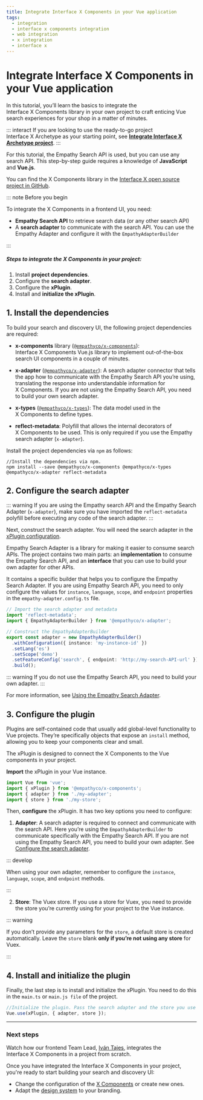 ```yaml
---
title: Integrate Interface X Components in your Vue application
tags:
  - integration
  - interface x components integration
  - web integration
  - x integration
  - interface x
---
```


# Integrate Interface X Components in your Vue application

In this tutorial, you’ll learn the basics to integrate the Interface&nbsp;X&nbsp;Components library
in your own project to craft enticing Vue search experiences for your shop in a matter of minutes.

::: interact If you are looking to use the ready-to-go project Interface&nbsp;X&nbsp;Archetype as
your starting point, see
**[Integrate Interface X Archetype project](/develop-empathy-platform/build-search-ui/web-archetype-integration-guide.md)**.
:::

For this tutorial, the Empathy Search API is used, but you can use any search API. This step-by-step
guide requires a knowledge of **JavaScript** and **Vue.js**.

You can find the X&nbsp;Components library in the
[Interface X open source project in GitHub](https://github.com/empathyco/x).

::: note Before you begin

To integrate the X&nbsp;Components in a frontend UI, you need:

- **Empathy Search API** to retrieve search data (or any other search API)
- A **search adapter** to communicate with the search API. You can use the Empathy Adapter and
  configure it with the `EmpathyAdapterBuilder`

:::

##### Steps to integrate the X&nbsp;Components in your project:

1. Install **project dependencies**.
2. Configure the **search adapter**.
3. Configure the **xPlugin**.
4. Install and **initialize the xPlugin**.

## 1. Install the dependencies

To build your search and discovery UI, the following project dependencies are required:

- **x-components** library
  ([`@empathyco/x-components`](https://github.com/empathyco/x/tree/main/packages/x-components)):
  Interface&nbsp;X&nbsp;Components Vue.js library to implement out-of-the-box search UI components
  in a couple of minutes.

- **x-adapter**
  ([`@empathyco/x-adapter`](https://github.com/empathyco/x/tree/main/packages/search-adapter)): A
  search adapter connector that tells the app how to communicate with the Empathy Search API you’re
  using, translating the response into understandable information for X&nbsp;Components. If you are
  not using the Empathy Search API, you need to build your own search adapter.

- **x-types**
  ([`@empathyco/x-types`](https://github.com/empathyco/x/tree/main/packages/search-types)): The data
  model used in the X&nbsp;Components to define types.

- **reflect-metadata**: Polyfill that allows the internal decorators of X&nbsp;Components to be
  used. This is only required if you use the Empathy search adapter (`x-adapter`).

Install the project dependencies via `npm` as follows:

```batch
//Install the dependencies via npm.
npm install --save @empathyco/x-components @empathyco/x-types @empathyco/x-adapter reflect-metadata
```

## 2. Configure the search adapter

::: warning If you are using the Empathy search API and the Empathy Search Adapter (`x-adapter`),
make sure you have imported the `reflect-metadata` polyfill before executing any code of the search
adapter. :::

Next, construct the search adapter. You will need the search adapter in the
[xPlugin configuration](#_3-configure-the-xplugin).

Empathy Search Adapter is a library for making it easier to consume search APIs. The project
contains two main parts: an **implementation** to consume the Empathy Search API, and an
**interface** that you can use to build your own adapter for other APIs.

It contains a specific builder that helps you to configure the Empathy Search Adapter. If you are
using Empathy Search API, you need to only configure the values for `instance`, `language`, `scope`,
and `endpoint` properties in the `empathy-adapter.config.ts` file.

```typescript
// Import the search adapter and metadata
import 'reflect-metadata';
import { EmpathyAdapterBuilder } from '@empathyco/x-adapter';

// Construct the EmpathyAdapterBuilder
export const adapter = new EmpathyAdapterBuilder()
  .withConfiguration({ instance: 'my-instance-id' })
  .setLang('es')
  .setScope('demo')
  .setFeatureConfig('search', { endpoint: 'http://my-search-API-url' })
  .build();
```

::: warning If you do not use the Empathy Search API, you need to build your own adapter. :::

For more information, see
[Using the Empathy Search Adapter](https://github.com/empathyco/x/tree/main/packages/search-adapter).

## 3. Configure the plugin

Plugins are self-contained code that usually add global-level functionality to Vue projects. They’re
specifically objects that expose an `install` method, allowing you to keep your components clear and
small.

The xPlugin is designed to connect the X&nbsp;Components to the Vue components in your project.

**Import** the xPlugin in your Vue instance.

```typescript
import Vue from 'vue';
import { xPlugin } from '@empathyco/x-components';
import { adapter } from './my-adapter';
import { store } from './my-store';
```

Then, **configure** the xPlugin. It has two key options you need to configure:

1. **Adapter**: A search adapter is required to connect and communicate with the search API. Here
   you’re using the `EmpathyAdapterBuilder` to communicate specifically with the Empathy Search API.
   If you are not using the Empathy Search API, you need to build your own adapter. See
   [Configure the search adapter](#_2-configure-the-search-adapter).

::: develop

When using your own adapter, remember to configure the `instance`, `language`, `scope`, and
`endpoint` methods.

:::

2. **Store**: The Vuex store. If you use a store for Vuex, you need to provide the store you’re
   currently using for your project to the Vue instance.

::: warning

If you don’t provide any parameters for the `store`, a default store is created automatically. Leave
the `store` blank **only if you’re not using any store** for Vuex.

:::

## 4. Install and initialize the plugin

Finally, the last step is to install and initialize the xPlugin. You need to do this in the
`main.ts` or `main.js file` of the project.

```typescript
//Initialize the plugin. Pass the search adapter and the store you use as parameters.
Vue.use(xPlugin, { adapter, store });
```

---

### Next steps

Watch how our frontend Team Lead, [Iván Tajes](https://github.com/tajespasarela), integrates the
Interface&nbsp;X&nbsp;Components in a project from scratch.

<VideoContent 
title="Want to learn more?"
source="/assets/media/videos/How-to-use-X-components-in-a-real-project.mp4" 
poster="/assets/media/videos/How-to-use-X-components-in-a-real-project.jpeg"
:links="[
  {
    title:'Architecture',
    path:'/develop-empathy-platform/build-search-ui/x-architecture/'
  },
  {
    title:'UI reference',
    path:'/develop-empathy-platform/ui-reference/'
  }
]">

Once you have integrated the Interface&nbsp;X&nbsp;Components in your project, you're ready to start
building your search and discovery UI:

- Change the configuration of the [X Components](web-use-x-components-guide.md) or create new ones.
- Adapt the
  [design system](https://github.com/empathyco/x/blob/main/packages/x-components/contributing/design-system.md)
  to your branding.

</VideoContent>

<!-- Manage [internationalization options](https://github.com/empathyco/x/tree/main/packages/x-translations) to support different languages.-->
